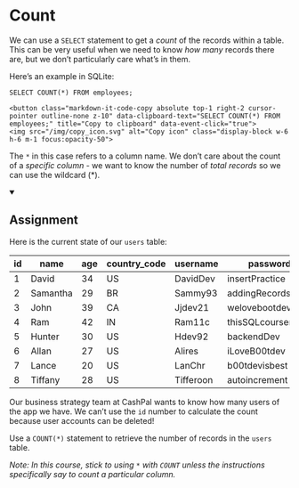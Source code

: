 <div class="viewer p-4"><h1>Count</h1>
<p>We can use a <code>SELECT</code> statement to get a <em>count</em> of the records within a table. This can be very useful when we need to know <em>how many</em> records there are, but we don’t particularly care what’s in them.</p>
<p>Here’s an example in SQLite:</p>

<div style="position: relative">
	<pre class="language-sql" tabindex="0"><code class="language-sql"><span class="token keyword keyword-select">SELECT</span> <span class="token function">COUNT</span><span class="token punctuation">(</span><span class="token operator">*</span><span class="token punctuation">)</span> <span class="token keyword keyword-from">FROM</span> employees<span class="token punctuation">;</span>
</code></pre>

	<button class="markdown-it-code-copy absolute top-1 right-2 cursor-pointer outline-none z-10" data-clipboard-text="SELECT COUNT(*) FROM employees;" title="Copy to clipboard" data-event-click="true">
    <img src="/img/copy_icon.svg" alt="Copy icon" class="display-block w-6 h-6 m-1 focus:opacity-50">
  </button>
</div>
<p>The <code>*</code> in this case refers to a column name. We don’t care about the count of a <em>specific column</em> - we want to know the number of <em>total records</em> so we can use the wildcard (*).</p>
<details open="">
<summary>
<h2>Assignment</h2>
</summary>
<p>Here is the current state of our <code>users</code> table:</p>
<table>
<thead>
<tr>
<th>id</th>
<th>name</th>
<th>age</th>
<th>country_code</th>
<th>username</th>
<th>password</th>
<th>is_admin</th>
</tr>
</thead>
<tbody>
<tr>
<td>1</td>
<td>David</td>
<td>34</td>
<td>US</td>
<td>DavidDev</td>
<td>insertPractice</td>
<td>0</td>
</tr>
<tr>
<td>2</td>
<td>Samantha</td>
<td>29</td>
<td>BR</td>
<td>Sammy93</td>
<td>addingRecords!</td>
<td>0</td>
</tr>
<tr>
<td>3</td>
<td>John</td>
<td>39</td>
<td>CA</td>
<td>Jjdev21</td>
<td>welovebootdev</td>
<td>0</td>
</tr>
<tr>
<td>4</td>
<td>Ram</td>
<td>42</td>
<td>IN</td>
<td>Ram11c</td>
<td>thisSQLcourserocks</td>
<td>0</td>
</tr>
<tr>
<td>5</td>
<td>Hunter</td>
<td>30</td>
<td>US</td>
<td>Hdev92</td>
<td>backendDev</td>
<td>0</td>
</tr>
<tr>
<td>6</td>
<td>Allan</td>
<td>27</td>
<td>US</td>
<td>Alires</td>
<td>iLoveB00tdev</td>
<td>1</td>
</tr>
<tr>
<td>7</td>
<td>Lance</td>
<td>20</td>
<td>US</td>
<td>LanChr</td>
<td>b00tdevisbest</td>
<td>0</td>
</tr>
<tr>
<td>8</td>
<td>Tiffany</td>
<td>28</td>
<td>US</td>
<td>Tifferoon</td>
<td>autoincrement</td>
<td>1</td>
</tr>
</tbody>
</table>
<p>Our business strategy team at CashPal wants to know how many users of the app we have. We can’t use the <code>id</code> number to calculate the count because user accounts can be deleted!</p>
<p>Use a <code>COUNT(*)</code> statement to retrieve the number of records in the <code>users</code> table.</p>
<p><em>Note: In this course, stick to using <code>*</code> with <code>COUNT</code> unless the instructions specifically say to count a particular column.</em></p>
</details>
</div>
